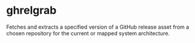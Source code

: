 # ghrelgrab
Fetches and extracts a specified version of a GitHub release asset from a chosen repository for the current or mapped system architecture.
